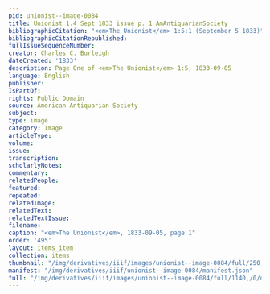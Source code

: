 ```yaml
---
pid: unionist--image-0084
title: Unionist 1.4 Sept 1833 issue p. 1 AmAntiquarianSociety
bibliographicCitation: "<em>The Unionist</em> 1:5:1 (September 5 1833)"
bibliographicCitationRepublished: 
fullIssueSequenceNumber: 
creator: Charles C. Burleigh
dateCreated: '1833'
description: Page One of <em>The Unionist</em> 1:5, 1833-09-05
language: English
publisher: 
IsPartOf: 
rights: Public Domain
source: American Antiquarian Society
subject: 
type: image
category: Image
articleType: 
volume: 
issue: 
transcription: 
scholarlyNotes: 
commentary: 
relatedPeople: 
featured: 
repeated: 
relatedImage: 
relatedText: 
relatedTextIssue: 
filename: 
caption: "<em>The Unionist</em>, 1833-09-05, page 1"
order: '495'
layout: items_item
collection: items
thumbnail: "/img/derivatives/iiif/images/unionist--image-0084/full/250,/0/default.jpg"
manifest: "/img/derivatives/iiif/unionist--image-0084/manifest.json"
full: "/img/derivatives/iiif/images/unionist--image-0084/full/1140,/0/default.jpg"
---
```

